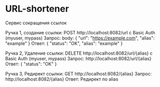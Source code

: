 # URL-shortener
Сервис сокращения ссылок

Ручка 1, создание ссылки: POST http://localhost:8082/url с Basic Auth (myuser, mypass)
Запрос:
body:
{
    "url": "https://example.com",
    "alias": "example"
}
Ответ:
{
    "status": "OK",
    "alias": "example"
}

Ручка 2, Удаление ссылки: DELETE http://localhost:8082/url/{alias} с Basic Auth (myuser, mypass)
Запрос: http://localhost:8082/url/{alias}
Ответ:
{
    "status": "OK"
}

Ручка 3, Редирект ссылки: GET http://localhost:8082/{alias}
Запрос: http://localhost:8082/{alias}
Ответ: Редирект по alias

